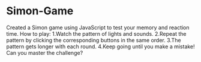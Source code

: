 # Simon-Game
Created a Simon game using JavaScript to test your memory and reaction time.
How to play:
1.Watch the pattern of lights and sounds.
2.Repeat the pattern by clicking the corresponding buttons in the same order.
3.The pattern gets longer with each round.
4.Keep going until you make a mistake! Can you master the challenge?

